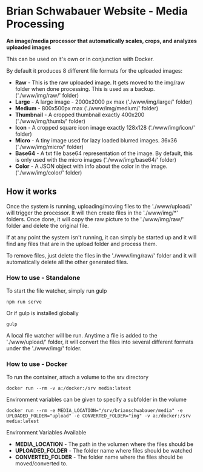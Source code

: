 

# Brian Schwabauer Website - Media Processing

**An image/media processor that automatically scales, crops, and analyzes uploaded images**

This can be used on it's own or in conjunction with Docker.


By default it produces 8 different file formats for the uploaded images:

* **Raw** - This is the raw uploaded image. It gets moved to the img/raw folder when done processing. This is used as a backup. ('./www/img/raw/' folder)
* **Large** - A large image - 2000x2000 px max ('./www/img/large/' folder)
* **Medium** - 800x500px max ('./www/img/medium/' folder)
* **Thumbnail** - A cropped thumbnail exactly 400x200 ('./www/img/thumb/' folder)
* **Icon** - A cropped square icon image exactly 128x128 ('./www/img/icon/' folder)
* **Micro** - A tiny image used for lazy loaded blurred images. 36x36 ('./www/img/micro/' folder)
* **Base64** - A txt file base64 representation of the image. By default, this is only used with the micro images ('./www/img/base64/' folder)
* **Color** - A JSON object with info about the color in the image. ('./www/img/color/' folder)


## How it works
Once the system is running, uploading/moving files to the './www/upload/' will trigger the processor. It will then create files in the './www/img/*' folders. Once done, it will copy the raw picture to the './www/img/raw/' folder and delete the original file. 

If at any point the system isn't running, it can simply be started up and it will find any files that are in the upload folder and process them.

To remove files, just delete the files in the './www/img/raw/' folder and it will automatically delete all the other generated files.


### How to use - Standalone

To start the file watcher, simply run gulp

```
npm run serve
```

Or if gulp is installed globally

```
gulp
```
A local file watcher will be run. Anytime a file is added to the './www/upload/' folder, it will convert the files into several different formats under the './www/img/' folder.

### How to use - Docker

To run the container, attach a volume to the srv directory

```
docker run --rm -v a:/docker:/srv media:latest
```

Environment variables can be given to specify a subfolder in the volume

```
docker run --rm -e MEDIA_LOCATION="/srv/brianschwabauer/media" -e UPLOADED_FOLDER="upload" -e CONVERTED_FOLDER="img" -v a:/docker:/srv media:latest
```

Environment Variables Available

* **MEDIA_LOCATION** - The path in the volumen where the files should be
* **UPLOADED_FOLDER** - The folder name where files should be watched
* **CONVERTED_FOLDER** - The folder name where the files should be moved/converted to.

